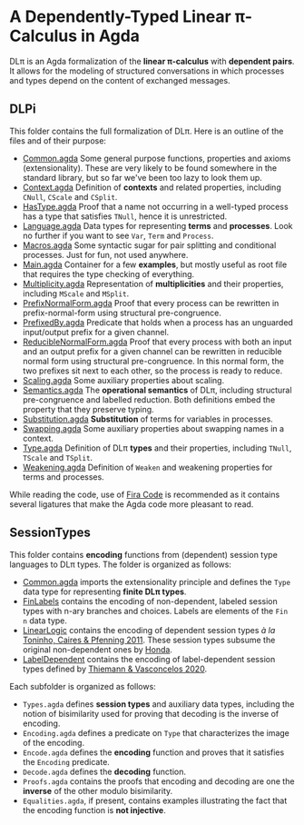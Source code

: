 # A Dependently-Typed Linear π-Calculus in Agda

DLπ is an Agda formalization of the **linear π-calculus** with
**dependent pairs**. It allows for the modeling of structured
conversations in which processes and types depend on the content of
exchanged messages.

## DLPi

This folder contains the full formalization of DLπ. Here is an
outline of the files and of their purpose:

* [Common.agda](DLPi/Common.agda) Some general purpose functions,
  properties and axioms (extensionality). These are very likely to
  be found somewhere in the standard library, but so far we've been
  too lazy to look them up.
* [Context.agda](DLPi/Context.agda) Definition of **contexts** and
  related properties, including `CNull`, `CScale` and `CSplit`.
* [HasType.agda](DLPi/HasType.agda) Proof that a name not occurring
  in a well-typed process has a type that satisfies `TNull`, hence
  it is unrestricted.
* [Language.agda](DLPi/Language.agda) Data types for representing
  **terms** and **processes**. Look no further if you want to see
  `Var`, `Term` and `Process`.
* [Macros.agda](DLPi/Macros.agda) Some syntactic sugar for pair
  splitting and conditional processes. Just for fun, not used
  anywhere.
* [Main.agda](DLPi/Main.agda) Container for a few **examples**, but
  mostly useful as root file that requires the type checking of
  everything.
* [Multiplicity.agda](DLPi/Multiplicity.agda) Representation of
  **multiplicities** and their properties, including `MScale` and
  `MSplit`.
* [PrefixNormalForm.agda](DLPi/PrefixNormalForm.agda) Proof that
  every process can be rewritten in prefix-normal-form using
  structural pre-congruence.
* [PrefixedBy.agda](DLPi/PrefixedBy.agda) Predicate that holds when
  a process has an unguarded input/output prefix for a given channel.
* [ReducibleNormalForm.agda](DLPi/ReducibleNormalForm.agda) Proof
  that every process with both an input and an output prefix for a
  given channel can be rewritten in reducible normal form using
  structural pre-congruence. In this normal form, the two prefixes
  sit next to each other, so the process is ready to reduce.
* [Scaling.agda](DLPi/Scaling.agda) Some auxiliary properties about
  scaling.
* [Semantics.agda](DLPi/Semantics.agda) The **operational
  semantics** of DLπ, including structural pre-congruence and
  labelled reduction. Both definitions embed the property that they
  preserve typing.
* [Substitution.agda](DLPi/Substitution.agda) **Substitution** of
  terms for variables in processes.
* [Swapping.agda](DLPi/Swapping.agda) Some auxiliary properties
  about swapping names in a context.
* [Type.agda](DLPi/Type.agda) Definition of DLπ **types** and their
  properties, including `TNull`, `TScale` and `TSplit`.
* [Weakening.agda](DLPi/Weakening.agda) Definition of `Weaken` and
  weakening properties for terms and processes.

While reading the code, use of [Fira
Code](https://github.com/tonsky/FiraCode) is recommended as it
contains several ligatures that make the Agda code more pleasant to
read.

## SessionTypes

This folder contains **encoding** functions from (dependent) session
type languages to DLπ types. The folder is organized as follows:

* [Common.agda](SessionTypes/Common.agda) imports the extensionality
  principle and defines the `Type` data type for representing
  **finite DLπ types**.
* [FinLabels](SessionTypes/FinLabels) contains the encoding of
  non-dependent, labeled session types with n-ary branches and
  choices. Labels are elements of the `Fin n` data type.
* [LinearLogic](SessionTypes/LinearLogic) contains the encoding of
  dependent session types *à la* [Toninho, Caires & Pfenning
  2011](https://doi.org/10.1145/2003476.2003499). These session
  types subsume the original non-dependent ones by
  [Honda](https://doi.org/10.1007/3-540-57208-2_35).
* [LabelDependent](SessionTypes/LabelDependent) contains the
  encoding of label-dependent session types defined by [Thiemann &
  Vasconcelos 2020](https://doi.org/10.1145/3371135).

Each subfolder is organized as follows:

* `Types.agda` defines **session types** and auxiliary data types,
  including the notion of bisimilarity used for proving that
  decoding is the inverse of encoding.
* `Encoding.agda` defines a predicate on `Type` that characterizes
  the image of the encoding.
* `Encode.agda` defines the **encoding** function and proves that it
  satisfies the `Encoding` predicate.
* `Decode.agda` defines the **decoding** function.
* `Proofs.agda` contains the proofs that encoding and decoding are
  one the **inverse** of the other modulo bisimilarity.
* `Equalities.agda`, if present, contains examples illustrating
  the fact that the encoding function is **not injective**.
